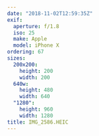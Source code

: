 ```yaml
---
date: "2018-11-02T12:59:35Z"
exif:
  aperture: f/1.8
  iso: 25
  make: Apple
  model: iPhone X
ordering: 67
sizes:
  200x200:
    height: 200
    width: 200
  640w:
    height: 480
    width: 640
  "1280":
    height: 960
    width: 1280
title: IMG_2586.HEIC
---
```

